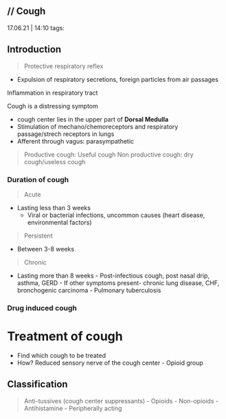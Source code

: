 // Cough
----------
17.06.21 | 14:10
tags: 

## Introduction
> Protective respiratory reflex

- Expulsion of respiratory secretions, foreign particles from air
passages

Inflammation in respiratory tract

 Cough is a distressing symptom
- cough center lies in the upper part of **Dorsal Medulla**
- Stimulation of mechano/chemoreceptors and respiratory passage/strech receptors in lungs
- Afferent through vagus: parasympathetic

> Productive cough: Useful cough
> Non productive cough: dry cough/useless cough

### Duration of cough
>Acute
- Lasting less than 3 weeks
	- Viral or bacterial infections, uncommon causes (heart disease, environmental factors)

>Persistent
- Between 3-8 weeks
> Chronic
- Lasting more than 8 weeks
		- Post-infectious cough, post nasal drip, asthma, GERD
		- If other symptoms present- chronic lung disease, CHF, bronchogenic carcinoma
		- Pulmonary tuberculosis

### Drug induced cough

# Treatment of cough
- Find which cough to be treated
- How?
Reduced sensory nerve of the cough center - Opioid group


## Classification
> Anti-tussives (cough center suppressants)
		- Opioids
		- Non-opioids
		- Antihistamine
		- Peripherally acting

